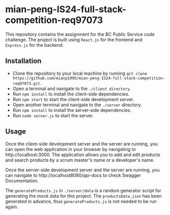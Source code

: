 mian-peng-IS24-full-stack-competition-req97073
==============

This repository contains the assignment for the BC Public Service code challenge. The project is built using `React.js` for the frontend and `Express.js` for the backend.

Installation
------------
* Clone the repository to your local machine by running `git clone https://github.com/mianp1995/mian-peng-IS24-full-stack-competition-req97073.git`.
* Open a terminal and navigate to the `./client directory`.
* Run `npm install` to install the client-side dependencies.
* Run `npm start` to start the client-side development server.
* Open another terminal and navigate to the `./server` directory.
* Run `npm install` to install the server-side dependencies.
* Run `node server.js` to start the server.

Usage
------------
Once the client-side development server and the server are running, you can open the web application in your browser by navigating to http://localhost:3000. The application allows you to add and edit products and search products by a scrum master's name or a developer's name.

Once the server-side development server and the server are running, you can navigate to http://localhost8080/api-docs to check Swagger Documentation.

The `generateProducts.js` in `./server/data` is a random generator script for generating the mock data for this project. The `productsData.json` has been generated in advance, thus `generateProducts.js` is not needed to be run again.











